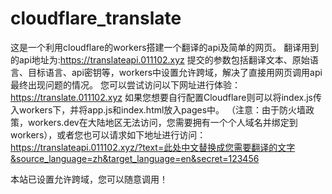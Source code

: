 # cloudflare_translate
这是一个利用cloudflare的workers搭建一个翻译的api及简单的网页。
翻译用到的api地址为:https://translateapi.011102.xyz
提交的参数包括翻译文本、原始语言、目标语言、api密钥等，workers中设置允许跨域，解决了直接用网页调用api最终出现问题的情况。
您可以尝试访问以下网址进行体验：https://translate.011102.xyz
如果您想要自行配置Cloudflare则可以将index.js传入workers下，并将app.js和index.html放入pages中。
（注意：由于防火墙政策，workers.dev在大陆地区无法访问，您需要拥有一个个人域名并绑定到workers），或者您也可以请求如下地址进行访问：
https://translateapi.011102.xyz/?text=此处中文替换成您需要翻译的文字&source_language=zh&target_language=en&secret=123456

本站已设置允许跨域，您可以随意调用！
